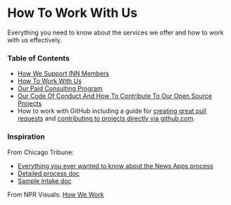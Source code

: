 # How To Work With Us

Everything you need to know about the services we offer and how to work with us effectively.

### Table of Contents
- [How We Support INN Members](member-services.md)
- [How To Work With Us](https://github.com/INN/docs/blob/master/how-to-work-with-us/intake-procedure.md)
- [Our Paid Consulting Program](/how-to-work-with-us/consulting/readme.md)
- [Our Code Of Conduct And How To Contribute To Our Open Source Projects](contributing.md)
- How to work with GitHub including a guide for [creating great pull requests](pull-requests.md) and [contributing to projects directly via github.com](via-github.md).

### Inspiration

From Chicago Tribune:

-  [Everything you ever wanted to know about the News Apps process](http://blog.apps.chicagotribune.com/2014/03/05/everything-you-ever-wanted-to-know-about-the-news-apps-process)
-  [Detailed process doc](https://docs.google.com/document/d/1dDcu-IM1nO5x86iY38OQc9O8UliJHUOXXNSFfoWxd8E/edit)
-  [Sample intake doc](https://docs.google.com/document/d/1m-JD39DBKMoFO1zTaV8_ZANVHySJr8YxHyekdxRGb5E/edit)

From NPR Visuals: [How We Work](http://blog.apps.npr.org/2014/06/04/how-we-work.html)
